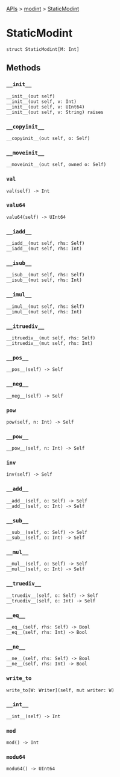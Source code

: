 [APIs](../index.md) > [modint](./index.md) > [StaticModint]()

# StaticModint

```
struct StaticModint[M: Int]
```

## Methods

### `__init__`

```
__init__(out self)
__init__(out self, v: Int)
__init__(out self, v: UInt64)
__init__(out self, v: String) raises
```

### `__copyinit__`

```
__copyinit__(out self, o: Self)
```

### `__moveinit__`

```
__moveinit__(out self, owned o: Self)
```

### `val`

```
val(self) -> Int
```

### `valu64`

```
valu64(self) -> UInt64
```

### `__iadd__`

```
__iadd__(mut self, rhs: Self)
__iadd__(mut self, rhs: Int)
```

### `__isub__`

```
__isub__(mut self, rhs: Self)
__isub__(mut self, rhs: Int)
```

### `__imul__`

```
__imul__(mut self, rhs: Self)
__imul__(mut self, rhs: Int)
```

### `__itruediv__`

```
__itruediv__(mut self, rhs: Self)
__itruediv__(mut self, rhs: Int)
```

### `__pos__`

```
__pos__(self) -> Self
```

### `__neg__`

```
__neg__(self) -> Self
```

### `pow`

```
pow(self, n: Int) -> Self
```

### `__pow__`

```
__pow__(self, n: Int) -> Self
```

### `inv`

```
inv(self) -> Self
```

### `__add__`

```
__add__(self, o: Self) -> Self
__add__(self, o: Int) -> Self
```

### `__sub__`

```
__sub__(self, o: Self) -> Self
__sub__(self, o: Int) -> Self
```

### `__mul__`

```
__mul__(self, o: Self) -> Self
__mul__(self, o: Int) -> Self
```

### `__truediv__`

```
__truediv__(self, o: Self) -> Self
__truediv__(self, o: Int) -> Self
```

### `__eq__`

```
__eq__(self, rhs: Self) -> Bool
__eq__(self, rhs: Int) -> Bool
```

### `__ne__`

```
__ne__(self, rhs: Self) -> Bool
__ne__(self, rhs: Int) -> Bool
```

### `write_to`

```
write_to[W: Writer](self, mut writer: W)
```

### `__int__`

```
__int__(self) -> Int
```

### `mod`

```
mod() -> Int
```

### `modu64`

```
modu64() -> UInt64
```
